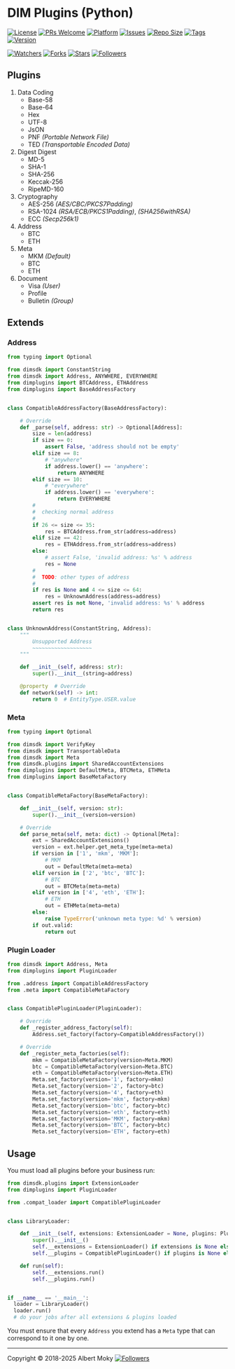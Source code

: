 # DIM Plugins (Python)

[![License](https://img.shields.io/github/license/dimchat/sdk-py)](https://github.com/dimchat/sdk-py/blob/master/LICENSE)
[![PRs Welcome](https://img.shields.io/badge/PRs-welcome-brightgreen.svg)](https://github.com/dimchat/sdk-py/pulls)
[![Platform](https://img.shields.io/badge/Platform-Python%203-brightgreen.svg)](https://github.com/dimchat/sdk-py/wiki)
[![Issues](https://img.shields.io/github/issues/dimchat/sdk-py)](https://github.com/dimchat/sdk-py/issues)
[![Repo Size](https://img.shields.io/github/repo-size/dimchat/sdk-py)](https://github.com/dimchat/sdk-py/archive/refs/heads/main.zip)
[![Tags](https://img.shields.io/github/tag/dimchat/sdk-py)](https://github.com/dimchat/sdk-py/tags)
[![Version](https://img.shields.io/pypi/v/dimplugins)](https://pypi.org/project/dimplugins)

[![Watchers](https://img.shields.io/github/watchers/dimchat/sdk-py)](https://github.com/dimchat/sdk-py/watchers)
[![Forks](https://img.shields.io/github/forks/dimchat/sdk-py)](https://github.com/dimchat/sdk-py/forks)
[![Stars](https://img.shields.io/github/stars/dimchat/sdk-py)](https://github.com/dimchat/sdk-py/stargazers)
[![Followers](https://img.shields.io/github/followers/dimchat)](https://github.com/orgs/dimchat/followers)

## Plugins

1. Data Coding
   * Base-58
   * Base-64
   * Hex
   * UTF-8
   * JsON
   * PNF _(Portable Network File)_
   * TED _(Transportable Encoded Data)_
2. Digest Digest
   * MD-5
   * SHA-1
   * SHA-256
   * Keccak-256
   * RipeMD-160
3. Cryptography
   * AES-256 _(AES/CBC/PKCS7Padding)_
   * RSA-1024 _(RSA/ECB/PKCS1Padding)_, _(SHA256withRSA)_
   * ECC _(Secp256k1)_
4. Address
   * BTC
   * ETH
5. Meta
   * MKM _(Default)_
   * BTC
   * ETH
6. Document
   * Visa _(User)_
   * Profile
   * Bulletin _(Group)_

## Extends

### Address

```python
from typing import Optional

from dimsdk import ConstantString
from dimsdk import Address, ANYWHERE, EVERYWHERE
from dimplugins import BTCAddress, ETHAddress
from dimplugins import BaseAddressFactory


class CompatibleAddressFactory(BaseAddressFactory):

    # Override
    def _parse(self, address: str) -> Optional[Address]:
        size = len(address)
        if size == 0:
            assert False, 'address should not be empty'
        elif size == 8:
            # "anywhere"
            if address.lower() == 'anywhere':
                return ANYWHERE
        elif size == 10:
            # "everywhere"
            if address.lower() == 'everywhere':
                return EVERYWHERE
        #
        #  checking normal address
        #
        if 26 <= size <= 35:
            res = BTCAddress.from_str(address=address)
        elif size == 42:
            res = ETHAddress.from_str(address=address)
        else:
            # assert False, 'invalid address: %s' % address
            res = None
        #
        #  TODO: other types of address
        #
        if res is None and 4 <= size <= 64:
            res = UnknownAddress(address=address)
        assert res is not None, 'invalid address: %s' % address
        return res


class UnknownAddress(ConstantString, Address):
    """
        Unsupported Address
        ~~~~~~~~~~~~~~~~~~~
    """

    def __init__(self, address: str):
        super().__init__(string=address)

    @property  # Override
    def network(self) -> int:
        return 0  # EntityType.USER.value
```

### Meta

```python
from typing import Optional

from dimsdk import VerifyKey
from dimsdk import TransportableData
from dimsdk import Meta
from dimsdk.plugins import SharedAccountExtensions
from dimplugins import DefaultMeta, BTCMeta, ETHMeta
from dimplugins import BaseMetaFactory


class CompatibleMetaFactory(BaseMetaFactory):

    def __init__(self, version: str):
        super().__init__(version=version)

    # Override
    def parse_meta(self, meta: dict) -> Optional[Meta]:
        ext = SharedAccountExtensions()
        version = ext.helper.get_meta_type(meta=meta)
        if version in ['1', 'mkm', 'MKM']:
            # MKM
            out = DefaultMeta(meta=meta)
        elif version in ['2', 'btc', 'BTC']:
            # BTC
            out = BTCMeta(meta=meta)
        elif version in ['4', 'eth', 'ETH']:
            # ETH
            out = ETHMeta(meta=meta)
        else:
            raise TypeError('unknown meta type: %d' % version)
        if out.valid:
            return out
```

### Plugin Loader

```python
from dimsdk import Address, Meta
from dimplugins import PluginLoader

from .address import CompatibleAddressFactory
from .meta import CompatibleMetaFactory


class CompatiblePluginLoader(PluginLoader):

    # Override
    def _register_address_factory(self):
        Address.set_factory(factory=CompatibleAddressFactory())

    # Override
    def _register_meta_factories(self):
        mkm = CompatibleMetaFactory(version=Meta.MKM)
        btc = CompatibleMetaFactory(version=Meta.BTC)
        eth = CompatibleMetaFactory(version=Meta.ETH)
        Meta.set_factory(version='1', factory=mkm)
        Meta.set_factory(version='2', factory=btc)
        Meta.set_factory(version='4', factory=eth)
        Meta.set_factory(version='mkm', factory=mkm)
        Meta.set_factory(version='btc', factory=btc)
        Meta.set_factory(version='eth', factory=eth)
        Meta.set_factory(version='MKM', factory=mkm)
        Meta.set_factory(version='BTC', factory=btc)
        Meta.set_factory(version='ETH', factory=eth)
```

## Usage

You must load all plugins before your business run:

```python
from dimsdk.plugins import ExtensionLoader
from dimplugins import PluginLoader

from .compat_loader import CompatiblePluginLoader


class LibraryLoader:

    def __init__(self, extensions: ExtensionLoader = None, plugins: PluginLoader = None):
        super().__init__()
        self.__extensions = ExtensionLoader() if extensions is None else extensions
        self.__plugins = CompatiblePluginLoader() if plugins is None else plugins

    def run(self):
        self.__extensions.run()
        self.__plugins.run()


if __name__ == '__main__':
  loader = LibraryLoader()
  loader.run()
  # do your jobs after all extensions & plugins loaded
```

You must ensure that every ```Address``` you extend has a ```Meta``` type that can correspond to it one by one.

----

Copyright &copy; 2018-2025 Albert Moky
[![Followers](https://img.shields.io/github/followers/moky)](https://github.com/moky?tab=followers)
